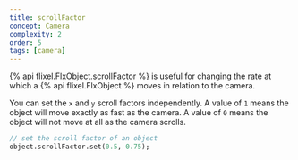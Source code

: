 ```yaml
---
title: scrollFactor
concept: Camera
complexity: 2
order: 5
tags: [camera]
---
```


{% api flixel.FlxObject.scrollFactor %} is useful for changing the rate at which a {% api flixel.FlxObject %} moves in relation to the camera.

You can set the `x` and `y` scroll factors independently. A value of `1` means the object will move exactly as fast as the camera. A value of `0` means the object will not move at all as the camera scrolls.

```haxe
// set the scroll factor of an object
object.scrollFactor.set(0.5, 0.75);
```
